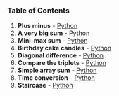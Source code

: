 ### Table of Contents
1. __Plus minus__ - [Python](Plus%20Minus.py)
1. __A very big sum__ - [Python](A%20Very%20Big%20Sum.py)
1. __Mini-max sum__ - [Python](Mini-Max%20Sum.py)
1. __Birthday cake candles__ - [Python](Birthday%20Cake%20Candles.py)
1. __Diagonal difference__ - [Python](Diagonal%20Difference.py)
1. __Compare the triplets__ - [Python](Compare%20the%20Triplets.py)
1. __Simple array sum__ - [Python](Simple%20Array%20Sum.py)
1. __Time conversion__ - [Python](Time%20Conversion.py)
1. __Staircase__ - [Python](Staircase.py)
